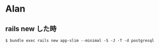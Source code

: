 # Alan

## rails new した時

```
$ bundle exec rails new app-slim --minimal -S -J -T -d postgresql
```
